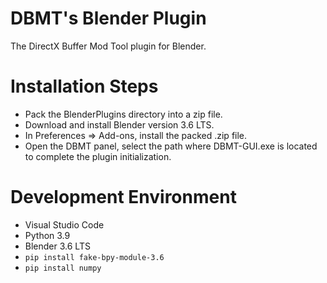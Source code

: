# DBMT's Blender Plugin
The DirectX Buffer Mod Tool plugin for Blender.

# Installation Steps
- Pack the BlenderPlugins directory into a zip file.
- Download and install Blender version 3.6 LTS.
- In Preferences => Add-ons, install the packed .zip file.
- Open the DBMT panel, select the path where DBMT-GUI.exe is located to complete the plugin initialization.

# Development Environment
- Visual Studio Code
- Python 3.9
- Blender 3.6 LTS
- `pip install fake-bpy-module-3.6`
- `pip install numpy`
